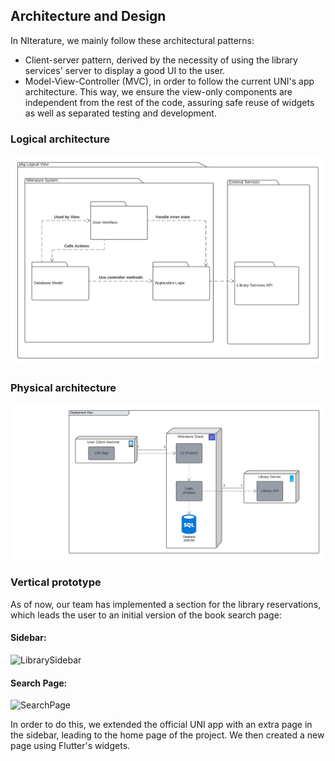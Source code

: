 
## Architecture and Design

In NIterature, we mainly follow these architectural patterns:
- Client-server pattern, derived by the necessity of using the library services' server to display a good UI to the user.
- Model-View-Controller (MVC), in order to follow the current UNI's app architecture. This way, we ensure the view-only components are independent from the rest of the code, assuring safe reuse of widgets as well as separated testing and development. 

### Logical architecture

![LogicalView](../images/logicalArch.png)

### Physical architecture

![DeploymentView](../images/deploymentView.png)


### Vertical prototype

As of now, our team has implemented a section for the library reservations, which leads the user to an initial version of the book search page:

#### Sidebar:
![LibrarySidebar](../library_sidebar.png)

#### Search Page:
![SearchPage](../library_home.png)

In order to do this, we extended the official UNI app with an extra page in the sidebar, leading to the home page of the project. We then created a new page using Flutter's widgets.

